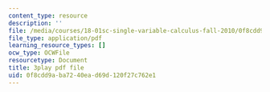 ```yaml
---
content_type: resource
description: ''
file: /media/courses/18-01sc-single-variable-calculus-fall-2010/0f8cdd9aba7240ead69d120f27c762e1_eRCN3daFCmU.pdf
file_type: application/pdf
learning_resource_types: []
ocw_type: OCWFile
resourcetype: Document
title: 3play pdf file
uid: 0f8cdd9a-ba72-40ea-d69d-120f27c762e1
---
```

